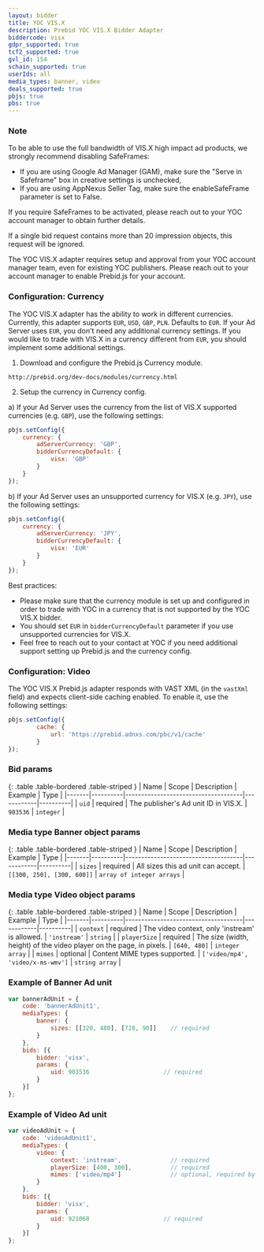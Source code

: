 ```yaml
---
layout: bidder
title: YOC VIS.X
description: Prebid YOC VIS.X Bidder Adapter
biddercode: visx
gdpr_supported: true
tcf2_supported: true
gvl_id: 154
schain_supported: true
userIds: all
media_types: banner, video
deals_supported: true
pbjs: true
pbs: true
---
```


### Note

To be able to use the full bandwidth of VIS.X high impact ad products, we strongly recommend disabling SafeFrames:
- If you are using Google Ad Manager (GAM), make sure the "Serve in Safeframe" box in creative settings is unchecked,
- If you are using AppNexus Seller Tag, make sure the enableSafeFrame parameter is set to False.

If you require SafeFrames to be activated, please reach out to your YOC account manager to obtain further details.

If a single bid request contains more than 20 impression objects, this request will be ignored.

The YOC VIS.X adapter requires setup and approval from your YOC account manager team, even for existing YOC publishers.
Please reach out to your account manager to enable Prebid.js for your account.

### Configuration: Currency

The YOC VIS.X adapter has the ability to work in different currencies. Currently, this adapter supports `EUR`, `USD`,
`GBP`, `PLN`. Defaults to `EUR`. If your Ad Server uses `EUR`, you don't need any additional currency settings.
If you would like to trade with VIS.X in a currency different from `EUR`, you should implement some additional settings.

1. Download and configure the Prebid.js Currency module.

`http://prebid.org/dev-docs/modules/currency.html`

2. Setup the currency in Currency config.

a) If your Ad Server uses the currency from the list of VIS.X supported currencies (e.g. `GBP`), use the following settings:

```javascript
pbjs.setConfig({
    currency: {
        adServerCurrency: 'GBP',
        bidderCurrencyDefault: {
            visx: 'GBP'
        }
    }
});
```

b) If your Ad Server uses an unsupported currency for VIS.X (e.g. `JPY`), use the following settings:

```javascript
pbjs.setConfig({
    currency: {
        adServerCurrency: 'JPY',
        bidderCurrencyDefault: {
            visx: 'EUR'
        }
    }
});
```

Best practices:
- Please make sure that the currency module is set up and configured in order to trade with YOC in a currency that is not supported by the YOC VIS.X bidder.
- You should set `EUR` in `bidderCurrencyDefault` parameter if you use unsupported currencies for VIS.X.
- Feel free to reach out to your contact at YOC if you need additional support setting up Prebid.js and the currency config.

### Configuration: Video

The YOC VIS.X Prebid.js adapter responds with VAST XML (in the `vastXml` field) and expects client-side caching enabled. To enable it, use the following settings:

```javascript
pbjs.setConfig({
        cache: {
            url: 'https://prebid.adnxs.com/pbc/v1/cache'
        }
});
```

### Bid params

{: .table .table-bordered .table-striped }
| Name  | Scope    | Description                         | Example    | Type     |
|-------|----------|-------------------------------------|------------|----------|
| `uid`   | required | The publisher's Ad unit ID in VIS.X. | `903536` | `integer` |

### Media type Banner object params

{: .table .table-bordered .table-striped }
| Name  | Scope    | Description                         | Example    | Type     |
|-------|----------|-------------------------------------|------------|----------|
| `sizes`  | required | All sizes this ad unit can accept. | `[[300, 250], [300, 600]]` | `array of integer arrays` |

### Media type Video object params

{: .table .table-bordered .table-striped }
| Name  | Scope    | Description                         | Example    | Type     |
|-------|----------|-------------------------------------|------------|----------|
| `context`     | required | The video context, only 'instream' is allowed. | `'instream'` | `string` |
| `playerSize`  | required | The size (width, height) of the video player on the page, in pixels. | `[640, 480]` | `integer array` |
| `mimes`       | optional | Content MIME types supported. | `['video/mp4', 'video/x-ms-wmv']` | `string array` |

### Example of Banner Ad unit

```javascript
var bannerAdUnit = {
    code: 'bannerAdUnit1',
    mediaTypes: {
        banner: {
            sizes: [[320, 480], [728, 90]]    // required
        }
    },
    bids: [{
        bidder: 'visx',
        params: {
            uid: 903536                     // required
        }
    }]
};
```

### Example of Video Ad unit

```javascript
var videoAdUnit = {
    code: 'videoAdUnit1',
    mediaTypes: {
        video: {
            context: 'instream',              // required
            playerSize: [400, 300],           // required
            mimes: ['video/mp4']              // optional, required by Prebid Server
        }
    },
    bids: [{
        bidder: 'visx',
        params: {
            uid: 921068                     // required
        }
    }]
};
```
